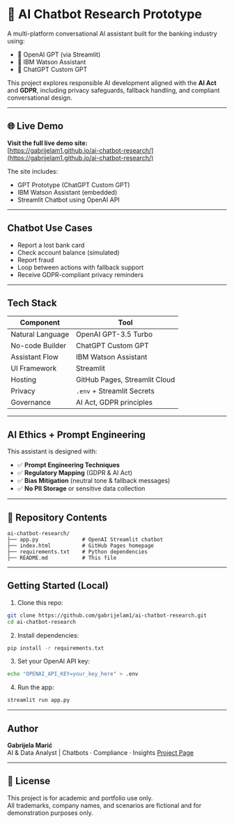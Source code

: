 # 💬 AI Chatbot Research Prototype

A multi-platform conversational AI assistant built for the banking industry using:
- 🔹 OpenAI GPT (via Streamlit)
- 🔹 IBM Watson Assistant
- 🔹 ChatGPT Custom GPT

This project explores responsible AI development aligned with the **AI Act** and **GDPR**, including privacy safeguards, fallback handling, and compliant conversational design.

---

## 🌐 Live Demo

 **Visit the full live demo site:**  
 [https://gabrijelam1.github.io/ai-chatbot-research/](https://gabrijelam1.github.io/ai-chatbot-research/)

The site includes:
-  GPT Prototype (ChatGPT Custom GPT)
-  IBM Watson Assistant (embedded)
-  Streamlit Chatbot using OpenAI API

---

##  Chatbot Use Cases

- Report a lost bank card
- Check account balance (simulated)
- Report fraud
- Loop between actions with fallback support
- Receive GDPR-compliant privacy reminders

---

##  Tech Stack

| Component         | Tool                  |
|------------------|-----------------------|
| Natural Language | OpenAI GPT-3.5 Turbo  |
| No-code Builder  | ChatGPT Custom GPT    |
| Assistant Flow   | IBM Watson Assistant  |
| UI Framework     | Streamlit             |
| Hosting          | GitHub Pages, Streamlit Cloud |
| Privacy          | `.env` + Streamlit Secrets |
| Governance       | AI Act, GDPR principles |

---

##  AI Ethics + Prompt Engineering

This assistant is designed with:
- ✅ **Prompt Engineering Techniques**
- ✅ **Regulatory Mapping** (GDPR & AI Act)
- ✅ **Bias Mitigation** (neutral tone & fallback messages)
- ✅ **No PII Storage** or sensitive data collection

---

## 📂 Repository Contents

```
ai-chatbot-research/
├── app.py              # OpenAI Streamlit chatbot
├── index.html          # GitHub Pages homepage
├── requirements.txt    # Python dependencies
├── README.md           # This file
```

---

##  Getting Started (Local)

1. Clone this repo:
```bash
git clone https://github.com/gabrijelam1/ai-chatbot-research.git
cd ai-chatbot-research
```

2. Install dependencies:
```bash
pip install -r requirements.txt
```

3. Set your OpenAI API key:
```bash
echo "OPENAI_API_KEY=your_key_here" > .env
```

4. Run the app:
```bash
streamlit run app.py
```

---

##  Author

**Gabrijela Marić**  
 AI & Data Analyst | Chatbots · Compliance · Insights
 [Project Page](https://gabrijelam1.github.io/ai-chatbot-research/)  

---

## 📜 License

This project is for academic and portfolio use only.  
All trademarks, company names, and scenarios are fictional and for demonstration purposes only.
